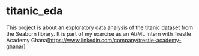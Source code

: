 # titanic_eda
This project is about an exploratory data analysis of the titanic dataset  from the Seaborn library. It is part of my exercise as an AI/ML intern with Trestle Academy Ghana[https://www.linkedin.com/company/trestle-academy-ghana/].


